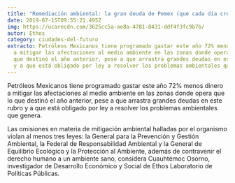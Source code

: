 ```yaml
---
title: "Remediación ambiental: la gran deuda de Pemex (que cada día crece más)"
date: 2019-07-15T09:55:21.495Z
img: https://ucarecdn.com/3625cc5a-ae8a-4781-8431-ddf4f3fc9b7b/
autor: Ethos
category: ciudades-del-futuro
extracto: Petróleos Mexicanos tiene programado gastar este año 72% menos dinero
  a mitigar las afectaciones al medio ambiente en las zonas donde opera que lo
  que destinó el año anterior, pese a que arrastra grandes deudas en este rubro
  y a que está obligado por ley a resolver los problemas ambientales que genera.
---
```

Petróleos Mexicanos tiene programado gastar este año 72% menos dinero a mitigar las afectaciones al medio ambiente en las zonas donde opera que lo que destinó el año anterior, pese a que arrastra grandes deudas en este rubro y a que está obligado por ley a resolver los problemas ambientales que genera.

Las omisiones en materia de mitigación ambiental halladas por el organismo violan al menos tres leyes: la General para la Prevención y Gestión Ambiental, la Federal de Responsabilidad Ambiental y la General de Equilibrio Ecológico y la Protección al Ambiente, además de contravenir el derecho humano a un ambiente sano, considera Cuauhtémoc Osorno, investigador de Desarrollo Económico y Social de Ethos Laboratorio de Políticas Públicas.